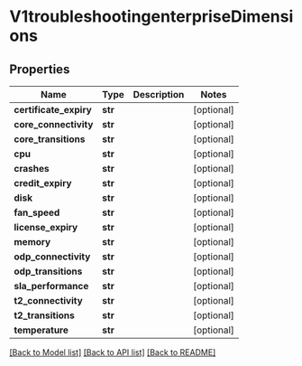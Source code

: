 # V1troubleshootingenterpriseDimensions

## Properties
Name | Type | Description | Notes
------------ | ------------- | ------------- | -------------
**certificate_expiry** | **str** |  | [optional] 
**core_connectivity** | **str** |  | [optional] 
**core_transitions** | **str** |  | [optional] 
**cpu** | **str** |  | [optional] 
**crashes** | **str** |  | [optional] 
**credit_expiry** | **str** |  | [optional] 
**disk** | **str** |  | [optional] 
**fan_speed** | **str** |  | [optional] 
**license_expiry** | **str** |  | [optional] 
**memory** | **str** |  | [optional] 
**odp_connectivity** | **str** |  | [optional] 
**odp_transitions** | **str** |  | [optional] 
**sla_performance** | **str** |  | [optional] 
**t2_connectivity** | **str** |  | [optional] 
**t2_transitions** | **str** |  | [optional] 
**temperature** | **str** |  | [optional] 

[[Back to Model list]](../README.md#documentation-for-models) [[Back to API list]](../README.md#documentation-for-api-endpoints) [[Back to README]](../README.md)

